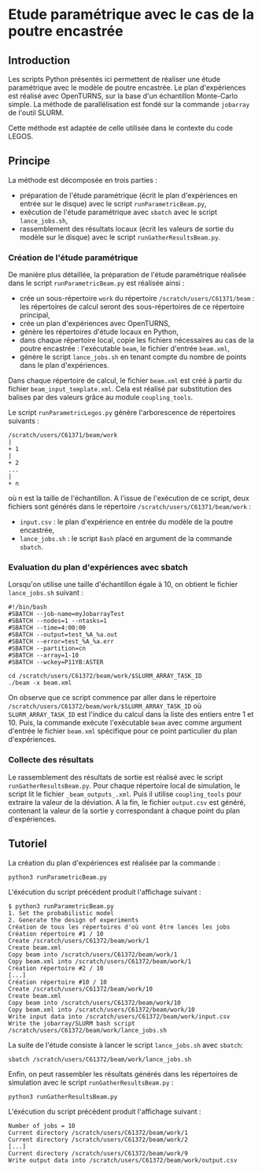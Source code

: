 # Etude paramétrique avec le cas de la poutre encastrée

## Introduction
Les scripts Python présentés ici permettent de réaliser une étude paramétrique
avec le modèle de poutre encastrée. 
Le plan d'expériences est réalisé avec OpenTURNS, sur la base d'un échantillon 
Monte-Carlo simple.
La méthode de parallélisation est fondé sur la commande `jobarray` 
de l'outil SLURM.

Cette méthode est adaptée de celle utilisée dans le contexte du code LEGOS.

## Principe
La méthode est décomposée en trois parties :
- préparation de l'étude paramétrique (écrit le plan d'expériences
  en entrée sur le disque) avec le script `runParametricBeam.py`,
- exécution de l'étude paramétrique avec `sbatch` avec le 
  script `lance_jobs.sh`,
- rassemblement des résultats locaux (écrit les valeurs de 
  sortie du modèle sur le disque) avec le script `runGatherResultsBeam.py`.

### Création de l'étude paramétrique
De manière plus détaillée, la préparation de l'étude paramétrique
réalisée dans le script `runParametricBeam.py` est réalisée ainsi :
- crée un sous-répertoire `work` du répertoire `/scratch/users/C61371/beam` :
  les répertoires de calcul seront des sous-répertoires de ce répertoire principal,
- crée un plan d'expériences avec OpenTURNS,
- génère les répertoires d'étude locaux en Python,
- dans chaque répertoire local, copie les fichiers
  nécessaires au cas de la poutre encastrée : l'exécutable `beam`, 
  le fichier d'entrée `beam.xml`,
- génère le script `lance_jobs.sh` en tenant compte du nombre 
  de points dans le plan d'expériences.

Dans chaque répertoire de calcul, le fichier `beam.xml`
est créé à partir du fichier `beam_input_template.xml`.
Cela est réalisé par substitution des balises par des valeurs 
grâce au module `coupling_tools`.

Le script `runParametricLegos.py` génère l'arborescence de répertoires 
suivants :
```
/scratch/users/C61371/beam/work
|
+ 1
|
+ 2
...
|
+ n
```
où n est la taille de l'échantillon.
A l'issue de l'exécution de ce script, deux fichiers sont générés dans le répertoire 
`/scratch/users/C61371/beam/work` :
- `input.csv` : le plan d'expérience en entrée du modèle de la poutre encastrée,
- `lance_jobs.sh` : le script `Bash` placé en argument de la commande `sbatch`.

### Evaluation du plan d'expériences avec sbatch
Lorsqu'on utilise une taille d'échantillon égale à 10,
on obtient le fichier `lance_jobs.sh` suivant :
```
#!/bin/bash
#SBATCH --job-name=myJobarrayTest
#SBATCH --nodes=1 --ntasks=1
#SBATCH --time=4:00:00
#SBATCH --output=test_%A_%a.out
#SBATCH --error=test_%A_%a.err
#SBATCH --partition=cn
#SBATCH --array=1-10
#SBATCH --wckey=P11YB:ASTER

cd /scratch/users/C61372/beam/work/$SLURM_ARRAY_TASK_ID
./beam -x beam.xml
```

On observe que ce script commence par aller dans le répertoire 
`/scratch/users/C61372/beam/work/$SLURM_ARRAY_TASK_ID` où 
`SLURM_ARRAY_TASK_ID` est l'indice du calcul dans la liste des 
entiers entre 1 et 10.
Puis, la commande exécute l'exécutable `beam` avec comme argument 
d'entrée le fichier `beam.xml` spécifique pour ce point particulier
du plan d'expériences.

### Collecte des résultats
Le rassemblement des résultats de sortie est réalisé avec le script
`runGatherResultsBeam.py`.
Pour chaque répertoire local de simulation, le script lit 
le fichier `_beam_outputs_.xml`.
Puis il utilise `coupling_tools` pour extraire la valeur de la déviation.
A la fin, le fichier `output.csv` est généré, contenant la valeur 
de la sortie y correspondant à chaque point du plan d'expériences.

## Tutoriel
La création du plan d'expériences est réalisée par la commande :
```
python3 runParametricBeam.py
```
L'éxécution du script précédent produit l'affichage suivant :
```
$ python3 runParametricBeam.py 
1. Set the probabilistic model
2. Generate the design of experiments
Création de tous les répertoires d'où vont être lancés les jobs
Création répertoire #1 / 10
Create /scratch/users/C61372/beam/work/1
Create beam.xml
Copy beam into /scratch/users/C61372/beam/work/1
Copy beam.xml into /scratch/users/C61372/beam/work/1
Création répertoire #2 / 10
[...]
Création répertoire #10 / 10
Create /scratch/users/C61372/beam/work/10
Create beam.xml
Copy beam into /scratch/users/C61372/beam/work/10
Copy beam.xml into /scratch/users/C61372/beam/work/10
Write input data into /scratch/users/C61372/beam/work/input.csv
Write the jobarray/SLURM bash script /scratch/users/C61372/beam/work/lance_jobs.sh
```

La suite de l'étude consiste à lancer le script `lance_jobs.sh` avec `sbatch`:
```
sbatch /scratch/users/C61372/beam/work/lance_jobs.sh
```

Enfin, on peut rassembler les résultats générés dans les répertoires de 
simulation avec le script `runGatherResultsBeam.py` :
```
python3 runGatherResultsBeam.py
```
L'éxécution du script précédent produit l'affichage suivant :
```
Number of jobs = 10
Current directory /scratch/users/C61372/beam/work/1
Current directory /scratch/users/C61372/beam/work/2
[...]
Current directory /scratch/users/C61372/beam/work/9
Write output data into /scratch/users/C61372/beam/work/output.csv
```



